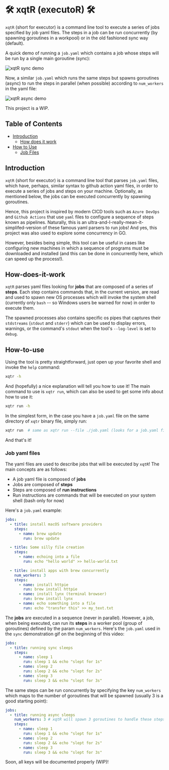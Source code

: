 # 🛠️ xqtR (executoR) 🛠️

`xqtR` (short for executor) is a command line tool to execute a series of jobs specified by job yaml files. The steps in a job can be run concurrently (by spawning goroutines in a workpool) or in the old fashioned sync way (default).

A quick demo of running a `job.yaml` which contains a job whose steps will be run by a single main goroutine (sync):

![xqtR sync demo](docs/demos/xqtr-sync-demo.gif)

Now, a similar `job.yaml` which runs the same steps but spawns goroutines (async) to run the steps in parallel (when possible) according to `num_workers` in the yaml file:

![xqtR async demo](docs/demos/xqtr-async-demo.gif)

This project is a WIP.

## Table of Contents

- [Introduction](#Introduction)
  - [How does it work](#How-does-it-work)
- [How to Use](#How-to-use)
  - [Job Files](#Job-yaml-files)

## Introduction

`xqtR` (short for executor) is a command line tool that parses `job.yaml` files, which have, perhaps, similar syntax to github action yaml files, in order
to execute a series of jobs and steps on your machine. Optionally, as mentioned below, the jobs can be executed concurrently by spawning goroutines.

Hence, this project is inspired by modern CICD tools such as `Azure DevOps` and `Github Actions` that use `yaml` files to configure a sequence of steps known
as pipelines. Naturally, this is an ultra-and-I-really-mean-it-simplifed-version of these famous yaml parsers to run jobs! And yes, this project was also used
to explore some concurrency in GO.

However, besides being simple, this tool can be useful in cases like configuring new machines in which a sequence of programs must be downloaded and installed
(and this can be done in concurrently here, which can speed up the process!).

## How-does-it-work

`xqtR` parses yaml files looking for **jobs** that are composed of a series of **steps**. Each step contains commands that, in the current version, are read and used
to spawn new OS processes which will invoke the system shell (currently only `bash` -- so Windows users be warned for now) in order to execute them.

The spawned processes also contains specific os pipes that captures their `stdstreams` (`stdout` and `stderr`) which can be used to display errors, warnings, or the
command's `stdout` when the tool's `--log-level` is set to `debug`.

## How-to-use

Using the tool is pretty straightforward, just open up your favorite shell and invoke the `help` command:

```sh
xqtr -h
```

And (hopefully) a nice explanation will tell you how to use it! The main command to use is `xqtr run`, which can also be used to
get some info about how to use it:

```sh
xqtr run -h
```

In the simplest form, in the case you have a `job.yaml` file on the same directory of `xqtr` binary file, simply run:

```sh
xqtr run  # same as xqtr run --file ./job.yaml (looks for a job.yaml file)
```

And that's it!

### Job yaml files

The yaml files are used to describe jobs that will be executed by `xqtR`! The main concepts are as follows:

- A job yaml file is composed of **jobs**
- Jobs are composed of **steps**
- Steps are composed of **run instructions**
- Run instructions are commands that will be executed on your system shell (bash only for now)

Here's a `job.yaml` example:

```yaml
jobs:
  - title: install macOS software providers
    steps:
      - name: brew update
        run: brew update

  - title: Some silly file creation
    steps:
      - name: echoing into a file
        run: echo "hello world" >> hello-world.txt

  - title: install apps with brew concurrently
    num_workers: 3
    steps:
      - name: install httpie
        run: brew install httpie
      - name: install lynx (terminal browser)
        run: brew install lynx
      - name: echo something into a file
        run: echo "transfer this" >> my_text.txt
```

The **jobs** are executed in a sequence (never in parallel). However, a job, when being executed, can run its **steps** in a worker pool (group of goroutines) defined by the param `num_workers`. Here's the `job.yaml` used in the `sync` demonstration gif on the beginning of this video:

```yaml
jobs:
  - title: running sync sleeps
    steps:
      - name: sleep 1
        run: sleep 1 && echo "slept for 1s"
      - name: sleep 2
        run: sleep 2 && echo "slept for 2s"
      - name: sleep 3
        run: sleep 3 && echo "slept for 3s"
```

The same steps can be run concurrently by specifying the key `num_workers` which maps to the number of goroutines that will be spawned (usually 3 is a good starting point):

```yaml
jobs:
  - title: running async sleeps
    num_workers: 3 # xqtR will spawn 3 goroutines to handle these steps!
    steps:
      - name: sleep 1
        run: sleep 1 && echo "slept for 1s"
      - name: sleep 2
        run: sleep 2 && echo "slept for 2s"
      - name: sleep 3
        run: sleep 3 && echo "slept for 3s"
```

Soon, all keys will be documented properly (WIP)!
